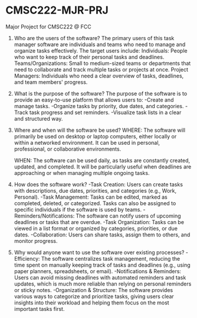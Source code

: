 # CMSC222-MJR-PRJ
Major Project for CMSC222 @ FCC

1. Who are the users of the software?
The primary users of this task manager software are individuals and teams who need to manage and organize tasks effectively. The target users include:
Individuals: People who want to keep track of their personal tasks and deadlines.
Teams/Organizations: Small to medium-sized teams or departments that need to collaborate and track multiple tasks or projects at once.
Project Managers: Individuals who need a clear overview of tasks, deadlines, and team members' progress.

2. What is the purpose of the software?
The purpose of the software is to provide an easy-to-use platform that allows users to:
-Create and manage tasks.
-Organize tasks by priority, due dates, and categories.
-Track task progress and set reminders.
-Visualize task lists in a clear and structured way.

3. Where and when will the software be used?
   WHERE: The software will primarily be used on desktop or laptop computers, either locally or within a networked environment. It can be used in personal, professional, or collaborative environments.

   WHEN: The software can be used daily, as tasks are constantly created, updated, and completed. It will be particularly useful when deadlines are approaching or when managing multiple ongoing tasks.

4. How does the software work?
-Task Creation: Users can create tasks with descriptions, due dates, priorities, and categories (e.g., Work, Personal).
-Task Management: Tasks can be edited, marked as completed, deleted, or categorized. Tasks can also be assigned to specific individuals if the software is used by teams.
-Reminders/Notifications: The software can notify users of upcoming deadlines or tasks that are overdue.
-Task Organization: Tasks can be viewed in a list format or organized by categories, priorities, or due dates.
-Collaboration: Users can share tasks, assign them to others, and monitor progress.

5. Why would anyone want to use the software over existing processes?
-Efficiency: The software centralizes task management, reducing the time spent on manually keeping track of tasks and deadlines (e.g., using paper planners, spreadsheets, or email).
-Notifications & Reminders: Users can avoid missing deadlines with automated reminders and task updates, which is much more reliable than relying on personal reminders or sticky notes.
-Organization & Structure: The software provides various ways to categorize and prioritize tasks, giving users clear insights into their workload and helping them focus on the most important tasks first.
